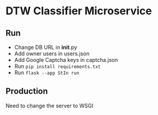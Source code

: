 # DTW Classifier Microservice
## Run
- Change DB URL in __init__.py
- Add owner users in users.json
- Add Google Captcha keys in captcha.json
- Run `pip install requirements.txt`
- Run `flask --app StIn run`
## Production
Need to change the server to WSGI